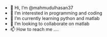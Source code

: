 - 👋 Hi, I’m @mahmudulhasan37
- 👀 I’m interested in programming and coding
- 🌱 I’m currently learning python and matlab
- 💞️ I’m looking to collaborate on matlab
- 📫 How to reach me ....

<!---
mahmudulhasan37/mahmudulhasan37 is a ✨ special ✨ repository because its `README.md` (this file) appears on your GitHub profile.
You can click the Preview link to take a look at your changes.
--->
